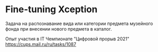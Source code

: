 # Fine-tuning Xception
Задача на распознавание вида или категории предмета музейного фонда при внесении нового предмета в каталог. 

Опыт участия в IT Чемпионате "Цифровой прорыв 2021"  
https://cups.mail.ru/ru/tasks/1087
